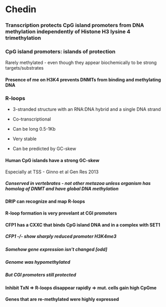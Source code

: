 # Chedin

### Transcription protects CpG island promoters from DNA methylation independently of Histone H3 lysine 4 trimethylation

### CpG island promoters: islands of protection

Rarely methylated - even though they appear biochemically to be strong targets/substrates

#### Presence of me on H3K4 prevents DNMTs from binding and methylating DNA

### R-loops 

* 3-stranded structure with an RNA:DNA hybrid and a single DNA strand

* Co-transcriptional

* Can be long 0.5-1Kb

* Very stable

* Can be predicted by GC-skew

#### Human CpG islands have a strong GC-skew

Especially at TSS - Ginno et al Gen Res 2013

##### Conserved in vertebrates - not other metazoa unless organism has homolog of DNMT and have global DNA methylation

#### DRIP can recognize and map R-loops

#### R-loop formation is very prevelant at CGI promoters

#### CFP1 has a CXXC that binds CpG island DNA and in a complex with SET1

##### CFP1 -/- show sharply reduced promoter H3K4me3

##### Somehow gene expression isn't changed [odd]

##### Genome was hypomethylated

##### But CGI promoters still protected

#### Inhibit TxN => R-loops disappear rapidly => mut. cells gain high CpGme

#### Genes that are re-methylated were highly expressed
